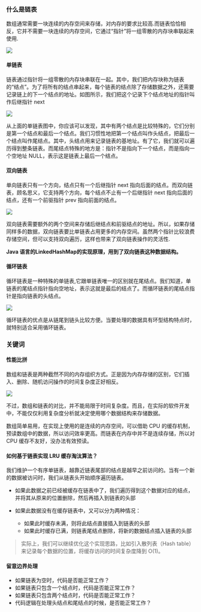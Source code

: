 ### 什么是链表
数组通常需要一块连续的内存空间来存储，对内存的要求比较高.而链表恰恰相反，它并不需要一块连续的内存空间，它通过“指针”将一组零散的内存块串联起来使用.

![](./img/array_link.png)

#### 单链表

链表通过指针将一组零散的内存块串联在一起。其中，我们把内存块称为链表的“结点”。为了将所有的结点串起来，每个链表的结点除了存储数据之外，还需要记录链上的下一个结点的地址。如图所示，我们把这个记录下个结点地址的指针叫作后继指针 next

![](./img/single_link.png)

从上面的单链表图中，你应该可以发现，其中有两个结点是比较特殊的，它们分别是第一个结点和最后一个结点。我们习惯性地把第一个结点叫作头结点，把最后一个结点叫作尾结点。其中，头结点用来记录链表的基地址。有了它，我们就可以遍历得到整条链表。而尾结点特殊的地方是：指针不是指向下一个结点，而是指向一个空地址 NULL，表示这是链表上最后一个结点。



#### 双向链表

单向链表只有一个方向，结点只有一个后继指针 next 指向后面的结点。而双向链表，顾名思义，它支持两个方向，每个结点不止有一个后继指针 next 指向后面的结点，还有一个前驱指针 prev 指向前面的结点。

![](./img/reverse_link.png)

双向链表需要额外的两个空间来存储后继结点和前驱结点的地址。所以，如果存储同样多的数据，双向链表要比单链表占用更多的内存空间。虽然两个指针比较浪费存储空间，但可以支持双向遍历，这样也带来了双向链表操作的灵活性.


**Java 语言的LinkedHashMap的实现原理，用到了双向链表这种数据结构。**


#### 循环链表

循环链表是一种特殊的单链表,它跟单链表唯一的区别就在尾结点。我们知道，单链表的尾结点指针指向空地址，表示这就是最后的结点了。而循环链表的尾结点指针是指向链表的头结点。

![](./img/cirle_link.png)

循环链表的优点是从链尾到链头比较方便。当要处理的数据具有环型结构特点时，就特别适合采用循环链表。


### 关键词
#### 性能比拼
  
数组和链表是两种截然不同的内存组织方式。正是因为内存存储的区别，它们插入、删除、随机访问操作的时间复杂度正好相反。

![](./img/performance.png)

不过，数组和链表的对比，并不能局限于时间复杂度。而且，在实际的软件开发中，不能仅仅利用复杂度分析就决定使用哪个数据结构来存储数据。


数组简单易用，在实现上使用的是连续的内存空间，可以借助 CPU 的缓存机制，预读数组中的数据，所以访问效率更高。而链表在内存中并不是连续存储，所以对 CPU 缓存不友好，没办法有效预读。



#### 如何基于链表实现 LRU 缓存淘汰算法？

我们维护一个有序单链表，越靠近链表尾部的结点是越早之前访问的。当有一个新的数据被访问时，我们从链表头开始顺序遍历链表。

+ 如果此数据之前已经被缓存在链表中了，我们遍历得到这个数据对应的结点，并将其从原来的位置删除，然后再插入到链表的头部

+ 如果此数据没有在缓存链表中，又可以分为两种情况：
  + 如果此时缓存未满，则将此结点直接插入到链表的头部
  + 如果此时缓存已满，则链表尾结点删除，将新的数据结点插入链表的头部


> 实际上，我们可以继续优化这个实现思路，比如引入散列表（Hash table）来记录每个数据的位置，将缓存访问的时间复杂度降到 O(1)。  



#### 留意边界处理

+ 如果链表为空时，代码是否能正常工作？
+ 如果链表只包含一个结点时，代码是否能正常工作？
+ 如果链表只包含两个结点时，代码是否能正常工作？
+ 代码逻辑在处理头结点和尾结点的时候，是否能正常工作？